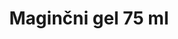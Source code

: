---
layout: product
title: "Maginčni gel 75 ml"
price: "950" 
desc: "Gel za popravku četkica"
img_path: "/assets/img/ABT114.webp"
brand: "Abteilung 502"
available: false
special_offer: false
new: false
soon: false
cat: "050000"
subcat: "050500"
subsubcat: "00"
sifra: "ABT114"
popular: false
spec: false
---